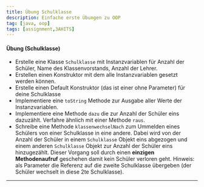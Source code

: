 ```yaml
---
title: Übung Schulklasse
description: Einfache erste Übungen zu OOP
tag: [java, oop]
tags: [assignment,3AHITS]
---
```


#### Übung (Schulklasse)

- Erstelle eine Klasse `Schulklasse` mit Instanzvariablen für Anzahl der Schüler, Name des Klassenvorstands, Anzahl der Lehrer.
- Erstellen einen Konstruktor mit dem alle Instanzvariablen gesetzt werden können.
- Erstelle einen Default Konstruktor (das ist einer ohne Parameter) für deine Schulklasse
- Implementiere eine `toString` Methode zur Ausgabe aller Werte der Instanzvariablen.
- Implementiere eine Methode `dazu` die zur Anzahl der Schüler eins dazuzählt. Verfahre ähnlich mit einer Methode `raus`.
- Schreibe eine Methode `klassenwechselNach` zum Ummelden eines Schülers von einer Schulklasse in eine andere. Dabei wird von der Anzahl der Schüler in einem `Schulklasse` Objekt eins abgezogen und einem anderen `Schulklasse` Objekt zur Anzahl der Schüler eins hinzugezählt. Dieser Vorgang soll durch einen **einzigen Methodenaufruf** geschehen damit kein Schüler verloren geht. Hinweis: als Parameter die Referenz auf die zweite Schulklasse übergeben (der Schüler wechselt in diese 2te Schulklasse).

---

